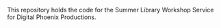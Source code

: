 This repository holds the code for the Summer Library Workshop Service for Digital Phoenix Productions.